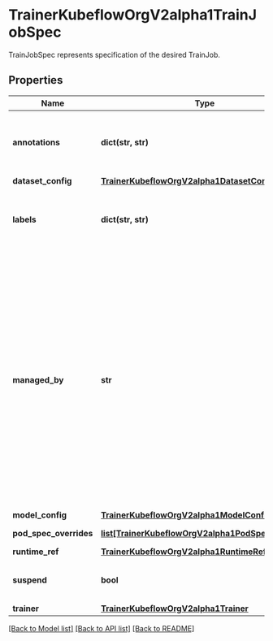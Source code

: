 # TrainerKubeflowOrgV2alpha1TrainJobSpec

TrainJobSpec represents specification of the desired TrainJob.
## Properties
Name | Type | Description | Notes
------------ | ------------- | ------------- | -------------
**annotations** | **dict(str, str)** | Annotations to apply for the derivative JobSet and Jobs. They will be merged with the TrainingRuntime values. | [optional] 
**dataset_config** | [**TrainerKubeflowOrgV2alpha1DatasetConfig**](TrainerKubeflowOrgV2alpha1DatasetConfig.md) |  | [optional] 
**labels** | **dict(str, str)** | Labels to apply for the derivative JobSet and Jobs. They will be merged with the TrainingRuntime values. | [optional] 
**managed_by** | **str** | ManagedBy is used to indicate the controller or entity that manages a TrainJob. The value must be either an empty, &#x60;kubeflow.org/trainjob-controller&#x60; or &#x60;kueue.x-k8s.io/multikueue&#x60;. The built-in TrainJob controller reconciles TrainJob which don&#39;t have this field at all or the field value is the reserved string &#x60;kubeflow.org/trainjob-controller&#x60;, but delegates reconciling TrainJobs with a &#39;kueue.x-k8s.io/multikueue&#39; to the Kueue. The field is immutable. Defaults to &#x60;kubeflow.org/trainjob-controller&#x60; | [optional] 
**model_config** | [**TrainerKubeflowOrgV2alpha1ModelConfig**](TrainerKubeflowOrgV2alpha1ModelConfig.md) |  | [optional] 
**pod_spec_overrides** | [**list[TrainerKubeflowOrgV2alpha1PodSpecOverride]**](TrainerKubeflowOrgV2alpha1PodSpecOverride.md) | Custom overrides for the training runtime. | [optional] 
**runtime_ref** | [**TrainerKubeflowOrgV2alpha1RuntimeRef**](TrainerKubeflowOrgV2alpha1RuntimeRef.md) |  | 
**suspend** | **bool** | Whether the controller should suspend the running TrainJob. Defaults to false. | [optional] 
**trainer** | [**TrainerKubeflowOrgV2alpha1Trainer**](TrainerKubeflowOrgV2alpha1Trainer.md) |  | [optional] 

[[Back to Model list]](../README.md#documentation-for-models) [[Back to API list]](../README.md#documentation-for-api-endpoints) [[Back to README]](../README.md)


